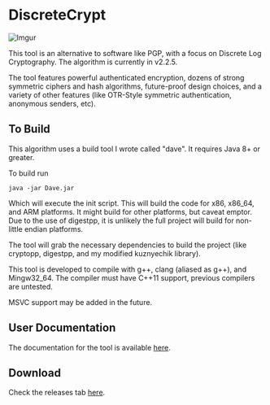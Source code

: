 # DiscreteCrypt

![Imgur](https://svgshare.com/i/67o.svg)

This tool is an alternative to software like PGP, with a focus on Discrete Log Cryptography. The algorithm is currently in v2.2.5.

The tool features powerful authenticated encryption, dozens of strong symmetric ciphers and hash algorithms, future-proof design choices, and a variety of other features (like OTR-Style symmetric authentication, anonymous senders, etc). 

## To Build

This algorithm uses a build tool I wrote called "dave". It requires Java 8+ or greater. 

To build run 
``` 
java -jar Dave.jar
```

Which will execute the init script. This will build the code for x86, x86_64, and ARM platforms. It might build for other platforms, but caveat emptor. Due to the use of digestpp, it is unlikely the full project will build for non-little endian platforms.  

The tool will grab the necessary dependencies to build the project (like cryptopp, digestpp, and my modified kuznyechik library).

This tool is developed to compile with g++, clang (aliased as g++), and Mingw32_64. The compiler must have C++11 support, previous compilers are untested.

MSVC support may be added in the future.


## User Documentation

The documentation for the tool is available [here](http://totaltechgeek.github.io/DiscreteCrypt/DiscreteCrypt%20Documentation.html).

## Download

Check the releases tab [here](https://github.com/TotalTechGeek/DiscreteCrypt/releases). 
